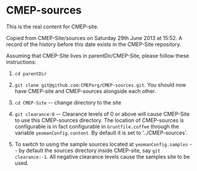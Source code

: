 CMEP-sources
============

This is the real content for CMEP-site.

Copied from CMEP-Site/sources on Saturday 29th June 2013 at 15:52.
A record of the history before this date exists in the CMEP-Site repository.

Assuming that CMEP-SIte lives in parentDir/CMEP-Site, please follow these instructions:

1. `cd parentDir`

1. `git clone git@github.com:CMEPorg/CMEP-sources.git`. You should now have CMEP-site and CMEP-sources alongside each other.

1. `cd CMEP-Site` -- change directory to the site

1. `git clearance:0` -- Clearance levels of 0 or above will cause CMEP-Site to use this CMEP-sources
directory. The location of CMEP-sources is configurable is in fact configurable in `Gruntfile.coffee` through the variable `yeomanConfig.content`. By default it is set to '../CMEP-sources'.

1. To switch to using the sample sources located at `yeomanConfig.samples` -- by default the sources directory inside CMEP-site, say `git clearance:-1`. All negative clearance levels cause the samples site to be used.
